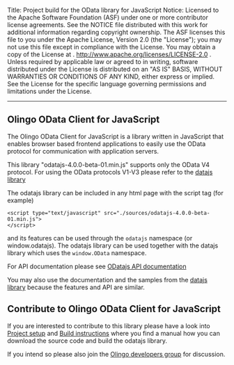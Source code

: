 Title:     Project build for the OData library for JavaScript
Notice:    Licensed to the Apache Software Foundation (ASF) under one
           or more contributor license agreements.  See the NOTICE file
           distributed with this work for additional information
           regarding copyright ownership.  The ASF licenses this file
           to you under the Apache License, Version 2.0 (the
           "License"); you may not use this file except in compliance
           with the License.  You may obtain a copy of the License at
           .
             http://www.apache.org/licenses/LICENSE-2.0
           .
           Unless required by applicable law or agreed to in writing,
           software distributed under the License is distributed on an
           "AS IS" BASIS, WITHOUT WARRANTIES OR CONDITIONS OF ANY
           KIND, either express or implied.  See the License for the
           specific language governing permissions and limitations
           under the License.

-------------------------
## **Olingo OData Client for JavaScript**

The Olingo OData Client for JavaScript is a library written in JavaScript that 
enables browser based frontend applications to easily use the OData protocol for 
communication with application servers.

This library "odatajs-4.0.0-beta-01.min.js" supports only the OData V4 protocol.
For using the OData protocols V1-V3 please refer to the [datajs library](http://datajs.codeplex.com/)

The odatajs library can be included in any html page with the script tag (for example)

    <script type="text/javascript" src="./sources/odatajs-4.0.0-beta-01.min.js">
    </script>

and its features can be used through the `odatajs` namespace (or window.odatajs). The odatajs library can be used together 
with the datajs library which uses the `window.OData` namespace.

For API documentation please see [ODatajs API documentation](http://olingo.apache.org/doc/javascript/apidoc/)

You may also use the documentation and the samples from 
the [datajs library](http://datajs.codeplex.com/documentation) because the features and API are similar.



## Contribute to  **Olingo OData Client for JavaScript**

If you are interested to contribute to this library please have a look into 
[Project setup](http://olingo.apache.org/doc/javascript/project-setup.html) and 
[Build instructions](http://olingo.apache.org/doc/javascript/project-build.html) where you find a 
manual how you can download the source code and build the odatajs library.

If you intend so please also join the [Olingo developers group](http://olingo.apache.org/support.html) for discussion.

